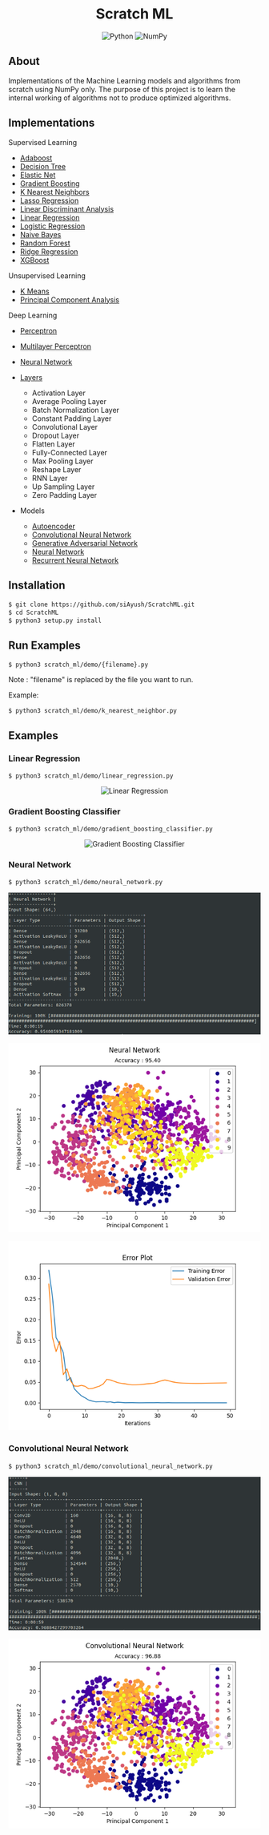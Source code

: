 <h1 align="center">Scratch ML</h1>

<p align="center">
    <img alt="Python" src="https://img.shields.io/badge/python%20-%2314354C.svg?&style=for-the-badge&logo=python&logoColor=white"/>
    <img alt="NumPy" src="https://img.shields.io/badge/numpy%20-%23013243.svg?&style=for-the-badge&logo=numpy&logoColor=white" />
</p>

## About

Implementations of the Machine Learning models and algorithms from scratch using NumPy only.
The purpose of this project is to learn the internal working of algorithms not to produce
optimized algorithms.

## Implementations

Supervised Learning

- [Adaboost](https://github.com/siAyush/ScratchML/blob/main/scratch_ml/supervised_learning/adaboost.py)
- [Decision Tree](https://github.com/siAyush/ScratchML/blob/main/scratch_ml/supervised_learning/decision_tree.py)
- [Elastic Net](https://github.com/siAyush/ScratchML/blob/main/scratch_ml/supervised_learning/regression.py)
- [Gradient Boosting](https://github.com/siAyush/ScratchML/blob/main/scratch_ml/supervised_learning/gradient_boosting.py)
- [K Nearest Neighbors](https://github.com/siAyush/ScratchML/blob/main/scratch_ml/supervised_learning/knn.py)
- [Lasso Regression](https://github.com/siAyush/ScratchML/blob/main/scratch_ml/supervised_learning/regression.py)
- [Linear Discriminant Analysis](https://github.com/siAyush/ScratchML/blob/main/scratch_ml/supervised_learning/linear_discriminant_analysis.py)
- [Linear Regression](https://github.com/siAyush/ScratchML/blob/main/scratch_ml/supervised_learning/regression.py)
- [Logistic Regression](https://github.com/siAyush/ScratchML/blob/main/scratch_ml/supervised_learning/logistic_regression.py)
- [Naive Bayes](https://github.com/siAyush/ScratchML/blob/main/scratch_ml/supervised_learning/naive_bayes.py)
- [Random Forest](https://github.com/siAyush/ScratchML/blob/main/scratch_ml/supervised_learning/random_forest.py)
- [Ridge Regression](https://github.com/siAyush/ScratchML/blob/main/scratch_ml/supervised_learning/regression.py)
- [XGBoost](https://github.com/siAyush/ScratchML/blob/main/scratch_ml/supervised_learning/xgboost.py)

Unsupervised Learning

- [K Means](https://github.com/siAyush/ScratchML/blob/main/scratch_ml/unsupervised_learning/k_means.py)
- [Principal Component Analysis](https://github.com/siAyush/ScratchML/blob/main/scratch_ml/unsupervised_learning/principal_component_analysis.py)

Deep Learning

- [Perceptron](https://github.com/siAyush/ScratchML/blob/main/scratch_ml/deep_learning/perceptron.py)
- [Multilayer Perceptron](https://github.com/siAyush/ScratchML/blob/main/scratch_ml/deep_learning/multilayer_perceptron.py)
- [Neural Network](https://github.com/siAyush/ScratchML/blob/main/scratch_ml/deep_learning/neural_network.py)

- [Layers](https://github.com/siAyush/ScratchML/blob/main/scratch_ml/deep_learning/layers.py)

  - Activation Layer
  - Average Pooling Layer
  - Batch Normalization Layer
  - Constant Padding Layer
  - Convolutional Layer
  - Dropout Layer
  - Flatten Layer
  - Fully-Connected Layer
  - Max Pooling Layer
  - Reshape Layer
  - RNN Layer
  - Up Sampling Layer
  - Zero Padding Layer

- Models

  - [Autoencoder](https://github.com/siAyush/ScratchML/blob/main/scratch_ml/demo/autoencoder.py)
  - [Convolutional Neural Network](https://github.com/siAyush/ScratchML/blob/main/scratch_ml/demo/convolutional_neural_network.py)
  - [Generative Adversarial Network](https://github.com/siAyush/ScratchML/blob/main/scratch_ml/demo/generative_adversarial_network.py)
  - [Neural Network](https://github.com/siAyush/ScratchML/blob/main/scratch_ml/demo/neural_network.py)
  - [Recurrent Neural Network](https://github.com/siAyush/ScratchML/blob/main/scratch_ml/demo/recurrent_neural_network.py)

## Installation

```
$ git clone https://github.com/siAyush/ScratchML.git
$ cd ScratchML
$ python3 setup.py install
```

## Run Examples

```
$ python3 scratch_ml/demo/{filename}.py
```

Note : "filename" is replaced by the file you want to run.

Example:

```
$ python3 scratch_ml/demo/k_nearest_neighbor.py
```

## Examples

### Linear Regression

```
$ python3 scratch_ml/demo/linear_regression.py
```
<div align="center">

![Linear Regression](./images/linear_regression.png)

</div>

### Gradient Boosting Classifier

```
$ python3 scratch_ml/demo/gradient_boosting_classifier.py
```
<div align="center">

![Gradient Boosting Classifier](./images/gradient_boosting_classifier.png)

</div>

### Neural Network

```
$ python3 scratch_ml/demo/neural_network.py
```
<div align="center">

![Neural Network](./images/neural_network_summary.png)

![Neural Network](./images/neural_network.png)

![Neural Network](./images/neural_network_error.png)

</div>

### Convolutional Neural Network

```
$ python3 scratch_ml/demo/convolutional_neural_network.py
```
<div align="center">

![CNN](./images/cnn_2.png)

![CNN](./images/cnn.png)

</div>
